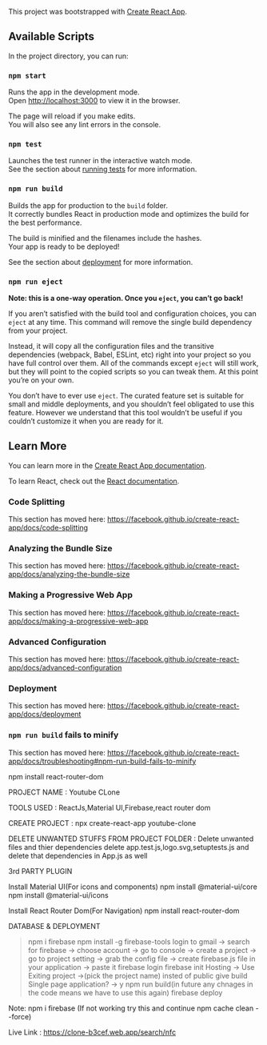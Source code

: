 This project was bootstrapped with [Create React App](https://github.com/facebook/create-react-app).

## Available Scripts

In the project directory, you can run:

### `npm start`

Runs the app in the development mode.<br />
Open [http://localhost:3000](http://localhost:3000) to view it in the browser.

The page will reload if you make edits.<br />
You will also see any lint errors in the console.

### `npm test`

Launches the test runner in the interactive watch mode.<br />
See the section about [running tests](https://facebook.github.io/create-react-app/docs/running-tests) for more information.

### `npm run build`

Builds the app for production to the `build` folder.<br />
It correctly bundles React in production mode and optimizes the build for the best performance.

The build is minified and the filenames include the hashes.<br />
Your app is ready to be deployed!

See the section about [deployment](https://facebook.github.io/create-react-app/docs/deployment) for more information.

### `npm run eject`

**Note: this is a one-way operation. Once you `eject`, you can’t go back!**

If you aren’t satisfied with the build tool and configuration choices, you can `eject` at any time. This command will remove the single build dependency from your project.

Instead, it will copy all the configuration files and the transitive dependencies (webpack, Babel, ESLint, etc) right into your project so you have full control over them. All of the commands except `eject` will still work, but they will point to the copied scripts so you can tweak them. At this point you’re on your own.

You don’t have to ever use `eject`. The curated feature set is suitable for small and middle deployments, and you shouldn’t feel obligated to use this feature. However we understand that this tool wouldn’t be useful if you couldn’t customize it when you are ready for it.

## Learn More

You can learn more in the [Create React App documentation](https://facebook.github.io/create-react-app/docs/getting-started).

To learn React, check out the [React documentation](https://reactjs.org/).

### Code Splitting

This section has moved here: https://facebook.github.io/create-react-app/docs/code-splitting

### Analyzing the Bundle Size

This section has moved here: https://facebook.github.io/create-react-app/docs/analyzing-the-bundle-size

### Making a Progressive Web App

This section has moved here: https://facebook.github.io/create-react-app/docs/making-a-progressive-web-app

### Advanced Configuration

This section has moved here: https://facebook.github.io/create-react-app/docs/advanced-configuration

### Deployment

This section has moved here: https://facebook.github.io/create-react-app/docs/deployment

### `npm run build` fails to minify

This section has moved here: https://facebook.github.io/create-react-app/docs/troubleshooting#npm-run-build-fails-to-minify

npm install react-router-dom

PROJECT NAME : Youtube CLone

TOOLS USED : ReactJs,Material UI,Firebase,react router dom

CREATE PROJECT : npx create-react-app youtube-clone

DELETE UNWANTED STUFFS FROM PROJECT FOLDER : Delete unwanted files and thier dependencies
delete app.test.js,logo.svg,setuptests.js and delete that dependencies in App.js as well

3rd PARTY PLUGIN

  Install Material UI(For icons and components)
    npm install @material-ui/core
    npm install @material-ui/icons

  Install React Router Dom(For Navigation)
    npm install react-router-dom

DATABASE & DEPLOYMENT
  > npm i firebase
  > npm install -g firebase-tools
  > login to gmail -> search for firebase -> choose account -> go to console -> create a project -> go to project setting -> grab the config file -> create firebase.js file in your application -> paste it
  > firebase login
  > firebase init
  > Hosting -> Use Exiting project ->(pick the project name)
  > insted of public give build
  > Single page application? -> y
  > npm run build(in future any chnages in the code means we have to use this again)
  > firebase deploy

Note: npm i firebase (If not working try this and continue npm cache clean --force)

Live Link : https://clone-b3cef.web.app/search/nfc
